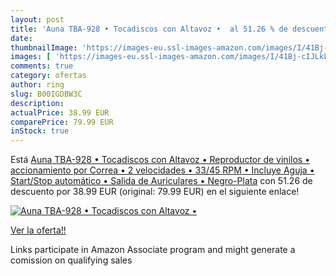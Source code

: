 ```yaml
---
layout: post
title: 'Auna TBA-928 • Tocadiscos con Altavoz •  al 51.26 % de descuento'
date: 
thumbnailImage: 'https://images-eu.ssl-images-amazon.com/images/I/41Bj-cIJLkL._SL200_.jpg'
images: [ 'https://images-eu.ssl-images-amazon.com/images/I/41Bj-cIJLkL._SL200_.jpg' ]
comments: true
category: ofertas
author: ring
slug: B00IGDBW3C
description:
actualPrice: 38.99 EUR
comparePrice: 79.99 EUR
inStock: true
---
```


Está [Auna TBA-928 • Tocadiscos con Altavoz • Reproductor de vinilos • accionamiento por Correa • 2 velocidades • 33/45 RPM • Incluye Aguja • Start/Stop automático • Salida de Auriculares • Negro-Plata](https://www.amazon.es/dp/B00IGDBW3C/?tag=tolees-21) con 51.26 de descuento por 38.99 EUR (original: 79.99 EUR) en el siguiente enlace!

[![Auna TBA-928 • Tocadiscos con Altavoz • ](https://images-eu.ssl-images-amazon.com/images/I/41Bj-cIJLkL._SL200_.jpg)](https://www.amazon.es/dp/B00IGDBW3C/?tag=tolees-21)

[Ver la oferta!!](https://www.amazon.es/dp/B00IGDBW3C/?tag=tolees-21)

Links participate in Amazon Associate program and might generate a comission on qualifying sales


